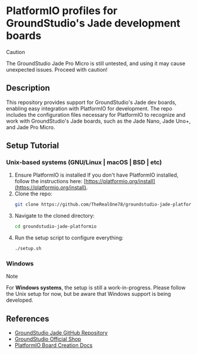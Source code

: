 # PlatformIO profiles for GroundStudio's Jade development boards

> [!CAUTION]
> The GroundStudio Jade Pro Micro is still untested, and using it may cause unexpected issues.
> Proceed with caution!

## Description
This repository provides support for GroundStudio's Jade dev boards, enabling easy integration with PlatformIO for development. The repo includes the configuration files necessary for PlatformIO to recognize and work with GroundStudio's Jade boards, such as the Jade Nano, Jade Uno+, and Jade Pro Micro. 

## Setup Tutorial
### Unix-based systems (GNU/Linux | macOS | BSD | etc)

1. Ensure PlatformIO is installed
   If you don't have PlatformIO installed, follow the instructions here: [https://platformio.org/install](https://platformio.org/install).
2. Clone the repo:
    ```sh
    git clone https://github.com/TheRealOne78/groundstudio-jade-platformio.git --recursive
    ```
3. Navigate to the cloned directory:
    ```sh
    cd groundstudio-jade-platformio
    ```
4. Run the setup script to configure everything:
    ```sh
    ./setup.sh
    ```

### Windows
> [!NOTE]
> For **Windows systems**, the setup is still a work-in-progress.  Please follow the Unix setup for now, but be aware that Windows support is being developed.

## References
- [GroundStudio Jade GitHub Repository](https://github.com/GroundStudio/Jade)
- [GroundStudio Official Shop](https://ardushop.ro/en/37-groundstudio)
- [PlatformIO Board Creation Docs](https://docs.platformio.org/en/latest/platforms/creating_board.html)

